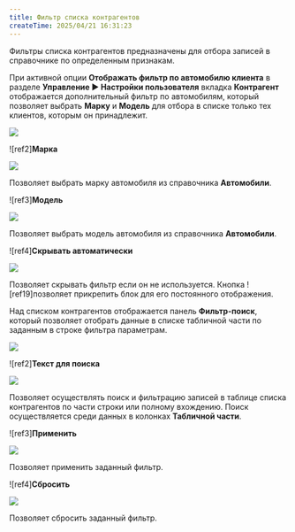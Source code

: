 ```yaml
---
title: Фильтр списка контрагентов
createTime: 2025/04/21 16:31:23
---
```

Фильтры списка контрагентов предназначены для отбора записей в справочнике по определенным признакам.

При активной опции **Отображать фильтр по автомобилю клиента** в разделе **Управление ► Настройки пользователя** вкладка **Контрагент** отображается дополнительный фильтр по автомобилям, который позволяет выбрать **Марку** и **Модель** для отбора в списке только тех клиентов, которым он принадлежит.

![](../../../assets/specification/Aspose.Words.83ab1c44-6b28-430a-a5f2-4d9e6ba1abd4.112.png)

![ref2]**Марка**

![](../../../assets/specification/Aspose.Words.83ab1c44-6b28-430a-a5f2-4d9e6ba1abd4.113.png)

Позволяет выбрать марку автомобиля из справочника **Автомобили**.

![ref3]**Модель**

![](../../../assets/specification/Aspose.Words.83ab1c44-6b28-430a-a5f2-4d9e6ba1abd4.114.png)

Позволяет выбрать модель автомобиля из справочника **Автомобили**.

![ref4]**Скрывать автоматически** 

![](../../../assets/specification/Aspose.Words.83ab1c44-6b28-430a-a5f2-4d9e6ba1abd4.115.png)

Позволяет скрывать фильтр если он не используется. Кнопка ![ref19]позволяет прикрепить блок для его постоянного отображения.

Над списком контрагентов отображается панель **Фильтр-поиск**, который позволяет отобрать данные в списке табличной части по заданным в строке фильтра параметрам.

![](../../../assets/specification/Aspose.Words.83ab1c44-6b28-430a-a5f2-4d9e6ba1abd4.117.png)

![ref2]**Текст для поиска**

![](../../../assets/specification/Aspose.Words.83ab1c44-6b28-430a-a5f2-4d9e6ba1abd4.118.png)

Позволяет осуществлять поиск и фильтрацию записей в таблице списка контрагентов по части строки или полному вхождению. Поиск осуществляется среди данных в колонках **Табличной части**.

![ref3]**Применить**

![](../../../assets/specification/Aspose.Words.83ab1c44-6b28-430a-a5f2-4d9e6ba1abd4.119.png)

Позволяет применить заданный фильтр.

![ref4]**Сбросить**

![](../../../assets/specification/Aspose.Words.83ab1c44-6b28-430a-a5f2-4d9e6ba1abd4.120.png)

Позволяет сбросить заданный фильтр.